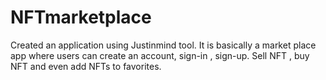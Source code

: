 # NFTmarketplace

Created an application using Justinmind tool.
It is basically a market place app where users can create an account, sign-in , sign-up.
Sell NFT , buy NFT and even add NFTs to favorites.
